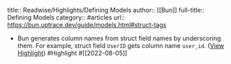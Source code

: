 title:: Readwise/Highlights/Defining Models
author:: [[Bun]]
full-title:: Defining Models
category:: #articles
url:: https://bun.uptrace.dev/guide/models.html#struct-tags

- Bun generates column names from struct field names by underscoring them. For example, struct field `UserID` gets column name `user_id`. ([View Highlight](https://read.readwise.io/read/01g9pa9c24c2rk5d5webjmbngz)) #Highlight #[[2022-08-05]]
